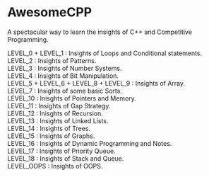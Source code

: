 # AwesomeCPP
A spectacular way to learn the insights of C++ and Competitive Programming.<br/>


LEVEL_0 + LEVEL_1 : Insights of Loops and Conditional statements.<br/>
LEVEL_2 : Insights of Patterns.<br/>
LEVEL_3 : Insights of Number Systems.<br/>
LEVEL_4 : Insights of Bit Manipulation.<br/>
LEVEL_5 + LEVEL_6 + LEVEL_8 + LEVEL_9 : Insights of Array.<br/>
LEVEL_7 : Insights of some basic Sorts.<br/>
LEVEL_10 : Inisghts of Pointers and Memory.<br/>
LEVEL_11 : Insights of Gap Strategy.<br/>
LEVEL_12 : Inisghts of Recursion.<br/>
LEVEL_13 : Insights of Linked Lists.</br>
LEVEL_14 : Insights of Trees.</br>
LEVEL_15 : Insights of Graphs.</br>
LEVEL_16 : Insights of Dynamic Programming and Notes.</br>
LEVEL_17 : Insights of Priority Queue.</br>
LEVEL_18 : Insights of Stack and Queue.</br>
LEVEL_OOPS : Insights of OOPS.</br>



